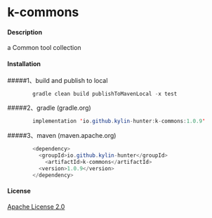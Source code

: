 # k-commons

#### Description

a Common tool collection


#### Installation
#####1、build and publish to local

```java
        gradle clean build publishToMavenLocal -x test
```
#####2、gradle (gradle.org)
```java
        implementation 'io.github.kylin-hunter:k-commons:1.0.9'
```
#####3、maven (maven.apache.org)
```java
        <dependency>
          <groupId>io.github.kylin-hunter</groupId>
            <artifactId>k-commons</artifactId>
          <version>1.0.9</version>
        </dependency>
```

#### License

[Apache License 2.0](https://www.apache.org/licenses/LICENSE-2.0)
